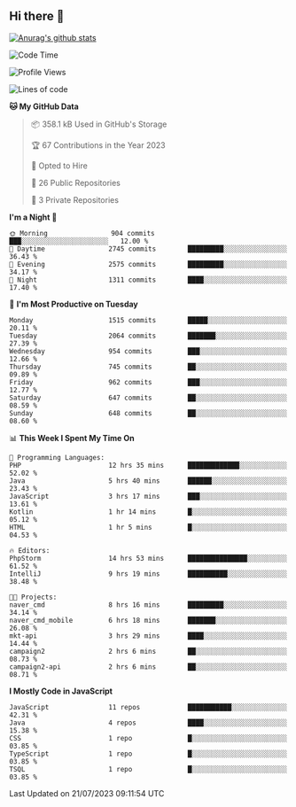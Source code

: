 ## Hi there 👋

[![Anurag's github stats](https://github-readme-stats.vercel.app/api?username=Songwonseok)](https://github.com/anuraghazra/github-readme-stats)



<!--START_SECTION:waka-->
![Code Time](http://img.shields.io/badge/Code%20Time-2%2C338%20hrs%208%20mins-blue)

![Profile Views](http://img.shields.io/badge/Profile%20Views-1-blue)

![Lines of code](https://img.shields.io/badge/From%20Hello%20World%20I%27ve%20Written-35.0%20million%20lines%20of%20code-blue)

**🐱 My GitHub Data** 

> 📦 358.1 kB Used in GitHub's Storage 
 > 
> 🏆 67 Contributions in the Year 2023
 > 
> 💼 Opted to Hire
 > 
> 📜 26 Public Repositories 
 > 
> 🔑 3 Private Repositories 
 > 
**I'm a Night 🦉** 

```text
🌞 Morning                904 commits         ███░░░░░░░░░░░░░░░░░░░░░░   12.00 % 
🌆 Daytime                2745 commits        █████████░░░░░░░░░░░░░░░░   36.43 % 
🌃 Evening                2575 commits        █████████░░░░░░░░░░░░░░░░   34.17 % 
🌙 Night                  1311 commits        ████░░░░░░░░░░░░░░░░░░░░░   17.40 % 
```
📅 **I'm Most Productive on Tuesday** 

```text
Monday                   1515 commits        █████░░░░░░░░░░░░░░░░░░░░   20.11 % 
Tuesday                  2064 commits        ███████░░░░░░░░░░░░░░░░░░   27.39 % 
Wednesday                954 commits         ███░░░░░░░░░░░░░░░░░░░░░░   12.66 % 
Thursday                 745 commits         ██░░░░░░░░░░░░░░░░░░░░░░░   09.89 % 
Friday                   962 commits         ███░░░░░░░░░░░░░░░░░░░░░░   12.77 % 
Saturday                 647 commits         ██░░░░░░░░░░░░░░░░░░░░░░░   08.59 % 
Sunday                   648 commits         ██░░░░░░░░░░░░░░░░░░░░░░░   08.60 % 
```


📊 **This Week I Spent My Time On** 

```text
💬 Programming Languages: 
PHP                      12 hrs 35 mins      █████████████░░░░░░░░░░░░   52.02 % 
Java                     5 hrs 40 mins       ██████░░░░░░░░░░░░░░░░░░░   23.43 % 
JavaScript               3 hrs 17 mins       ███░░░░░░░░░░░░░░░░░░░░░░   13.61 % 
Kotlin                   1 hr 14 mins        █░░░░░░░░░░░░░░░░░░░░░░░░   05.12 % 
HTML                     1 hr 5 mins         █░░░░░░░░░░░░░░░░░░░░░░░░   04.53 % 

🔥 Editors: 
PhpStorm                 14 hrs 53 mins      ███████████████░░░░░░░░░░   61.52 % 
IntelliJ                 9 hrs 19 mins       ██████████░░░░░░░░░░░░░░░   38.48 % 

🐱‍💻 Projects: 
naver_cmd                8 hrs 16 mins       █████████░░░░░░░░░░░░░░░░   34.14 % 
naver_cmd_mobile         6 hrs 18 mins       ███████░░░░░░░░░░░░░░░░░░   26.08 % 
mkt-api                  3 hrs 29 mins       ████░░░░░░░░░░░░░░░░░░░░░   14.44 % 
campaign2                2 hrs 6 mins        ██░░░░░░░░░░░░░░░░░░░░░░░   08.73 % 
campaign2-api            2 hrs 6 mins        ██░░░░░░░░░░░░░░░░░░░░░░░   08.71 % 
```

**I Mostly Code in JavaScript** 

```text
JavaScript               11 repos            ███████████░░░░░░░░░░░░░░   42.31 % 
Java                     4 repos             ████░░░░░░░░░░░░░░░░░░░░░   15.38 % 
CSS                      1 repo              █░░░░░░░░░░░░░░░░░░░░░░░░   03.85 % 
TypeScript               1 repo              █░░░░░░░░░░░░░░░░░░░░░░░░   03.85 % 
TSQL                     1 repo              █░░░░░░░░░░░░░░░░░░░░░░░░   03.85 % 
```




 Last Updated on 21/07/2023 09:11:54 UTC
<!--END_SECTION:waka-->
